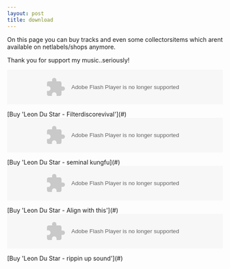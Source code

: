 ```yaml
---
layout: post
title: download
---
```

On this page you can buy tracks and even some collectorsitems which arent available on netlabels/shops anymore.


  


Thank you for support my music..seriously!

  


  


<object height="81" width="100%">
<param name="movie" value="http://player.soundcloud.com/player.swf?url=http%3A%2F%2Fapi.soundcloud.com%2Ftracks%2F9002950">
</param>
<param name="allowscriptaccess" value="always">
</param>
<embed allowscriptaccess="always" height="81" src="http://player.soundcloud.com/player.swf?url=http%3A%2F%2Fapi.soundcloud.com%2Ftracks%2F9002950" type="application/x-shockwave-flash" width="100%">
</embed>
</object>  

<form action="https://www.paypal.com/cgi-bin/webscr" id="leon-du-star---filterdiscorevival" method="post" style="">
<input name="custom" type="hidden" value="6">
</input>
<input name="cmd" type="hidden" value="_xclick">
</input>
<input name="item_name" type="hidden" value="Leon Du Star - Filterdiscorevival">
</input>
<input name="business" type="hidden" value="info@leondustar.nl">
</input>
<input name="notify_url" type="hidden" value="paypal">
</input>
<input name="return" type="hidden" value="payment-succes">
</input>
<input name="return_url" type="hidden" value="payment-succes">
</input>
<input name="cancel_return" type="hidden" value="payment-cancel">
</input>
<input name="mc_currency" type="hidden" value="USD">
</input>
<input name="mc_gross" type="hidden" value="2.50">
</input>
<input name="amount" type="hidden" value="2.50">
</input>
<input name="rm" type="hidden" value="2">
</input>
</form>[Buy 'Leon Du Star - Filterdiscorevival'](#)  
  

<object height="81" width="100%">
<param name="movie" value="http://player.soundcloud.com/player.swf?url=http%3A%2F%2Fapi.soundcloud.com%2Ftracks%2F9002951">
</param>
<param name="allowscriptaccess" value="always">
</param>
<embed allowscriptaccess="always" height="81" src="http://player.soundcloud.com/player.swf?url=http%3A%2F%2Fapi.soundcloud.com%2Ftracks%2F9002951" type="application/x-shockwave-flash" width="100%">
</embed>
</object>  

<form action="https://www.paypal.com/cgi-bin/webscr" id="leon-du-star---seminal-kungfu" method="post" style="">
<input name="custom" type="hidden" value="4">
</input>
<input name="cmd" type="hidden" value="_xclick">
</input>
<input name="item_name" type="hidden" value="Leon Du Star - seminal kungfu">
</input>
<input name="business" type="hidden" value="info@leondustar.nl">
</input>
<input name="notify_url" type="hidden" value="paypal">
</input>
<input name="return" type="hidden" value="payment-succes">
</input>
<input name="return_url" type="hidden" value="payment-succes">
</input>
<input name="cancel_return" type="hidden" value="payment-cancel">
</input>
<input name="mc_currency" type="hidden" value="USD">
</input>
<input name="mc_gross" type="hidden" value="2.50">
</input>
<input name="amount" type="hidden" value="2.50">
</input>
<input name="rm" type="hidden" value="2">
</input>
</form>[Buy 'Leon Du Star - seminal kungfu](#)  
  

<object height="81" width="100%">
<param name="movie" value="http://player.soundcloud.com/player.swf?url=http%3A%2F%2Fapi.soundcloud.com%2Ftracks%2F9002945">
</param>
<param name="allowscriptaccess" value="always">
</param>
<embed allowscriptaccess="always" height="81" src="http://player.soundcloud.com/player.swf?url=http%3A%2F%2Fapi.soundcloud.com%2Ftracks%2F9002945" type="application/x-shockwave-flash" width="100%">
</embed>
</object>  

<form action="https://www.paypal.com/cgi-bin/webscr" id="leon-du-star---align-with-this" method="post" style="">
<input name="custom" type="hidden" value="7">
</input>
<input name="cmd" type="hidden" value="_xclick">
</input>
<input name="item_name" type="hidden" value="Leon Du Star - Align with this">
</input>
<input name="business" type="hidden" value="info@leondustar.nl">
</input>
<input name="notify_url" type="hidden" value="paypal">
</input>
<input name="return" type="hidden" value="payment-succes">
</input>
<input name="return_url" type="hidden" value="payment-succes">
</input>
<input name="cancel_return" type="hidden" value="payment-cancel">
</input>
<input name="mc_currency" type="hidden" value="USD">
</input>
<input name="mc_gross" type="hidden" value="2.50">
</input>
<input name="amount" type="hidden" value="2.50">
</input>
<input name="rm" type="hidden" value="2">
</input>
</form>[Buy 'Leon Du Star - Align with this'](#)
  

  

<object height="81" width="100%">
<param name="movie" value="http://player.soundcloud.com/player.swf?url=http%3A%2F%2Fapi.soundcloud.com%2Ftracks%2F9363199">
</param>
<param name="allowscriptaccess" value="always">
</param>
<embed allowscriptaccess="always" height="81" src="http://player.soundcloud.com/player.swf?url=http%3A%2F%2Fapi.soundcloud.com%2Ftracks%2F9363199" type="application/x-shockwave-flash" width="100%">
</embed>
</object>  

<form action="https://www.paypal.com/cgi-bin/webscr" id="leon-du-star---rippin-up-sound" method="post" style="">
<input name="custom" type="hidden" value="3">
</input>
<input name="cmd" type="hidden" value="_xclick">
</input>
<input name="item_name" type="hidden" value="Leon Du Star - rippin up sound">
</input>
<input name="business" type="hidden" value="info@leondustar.nl">
</input>
<input name="notify_url" type="hidden" value="paypal">
</input>
<input name="return" type="hidden" value="payment-succes">
</input>
<input name="return_url" type="hidden" value="payment-succes">
</input>
<input name="cancel_return" type="hidden" value="payment-cancel">
</input>
<input name="mc_currency" type="hidden" value="USD">
</input>
<input name="mc_gross" type="hidden" value="2.50">
</input>
<input name="amount" type="hidden" value="2.50">
</input>
<input name="rm" type="hidden" value="2">
</input>
</form>[Buy 'Leon Du Star - rippin up sound'](#)
  


  


  


  


  


  


  

  
  